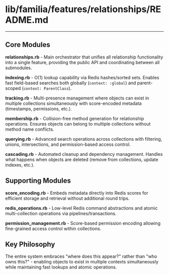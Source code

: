 # lib/familia/features/relationships/README.md
---

## Core Modules

**relationships.rb** - Main orchestrator that unifies all relationship functionality into a single feature, providing the public API and coordinating between all submodules.

**indexing.rb** - O(1) lookup capability via Redis hashes/sorted sets. Enables fast field-based searches both globally (`context: :global`) and parent-scoped (`context: ParentClass`).

**tracking.rb** - Multi-presence management where objects can exist in multiple collections simultaneously with score-encoded metadata (timestamps, permissions, etc.).

**membership.rb** - Collision-free method generation for relationship operations. Ensures objects can belong to multiple collections without method name conflicts.

**querying.rb** - Advanced search operations across collections with filtering, unions, intersections, and permission-based access control.

**cascading.rb** - Automated cleanup and dependency management. Handles what happens when objects are deleted (remove from collections, update indexes, etc.).

## Supporting Modules

**score_encoding.rb** - Embeds metadata directly into Redis scores for efficient storage and retrieval without additional round trips.

**redis_operations.rb** - Low-level Redis command abstractions and atomic multi-collection operations via pipelines/transactions.

**permission_management.rb** - Score-based permission encoding allowing fine-grained access control within collections.

## Key Philosophy

The entire system embraces "where does this appear?" rather than "who owns this?" - enabling objects to exist in multiple contexts simultaneously while maintaining fast lookups and atomic operations.
